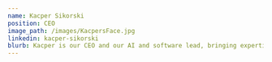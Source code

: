 ```yaml
---
name: Kacper Sikorski
position: CEO
image_path: /images/KacpersFace.jpg
linkedin: kacper-sikorski
blurb: Kacper is our CEO and our AI and software lead, bringing expertise in machine learning algorithms.
---
```

